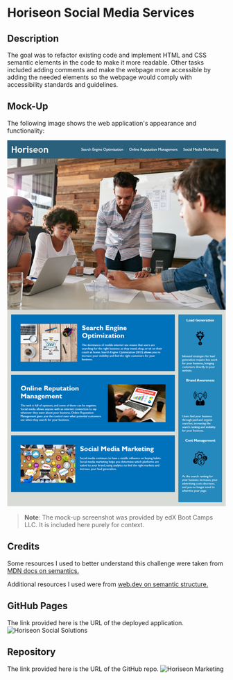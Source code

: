 # Horiseon Social Media Services

## Description 

The goal was to refactor existing code and implement HTML and CSS semantic elements in the code to make it more readable. Other tasks included adding comments and make the webpage more accessible by adding the needed elements so the webpage would comply with accessibility standards and guidelines.


## Mock-Up

The following image shows the web application's appearance and functionality:

![The Horiseon webpage includes a navigation bar, a header image, and cards with text and images at the bottom of the page.](./Assets/01-html-css-git-homework-demo.png)

> **Note**: The mock-up screenshot was provided by edX Boot Camps LLC. It is included here purely for context.

## Credits

Some resources I used to better understand this challenge were taken from [MDN docs on semantics.](https://developer.mozilla.org/en-US/docs/Glossary/Semantics)

Additional resources I used were from [web.dev on semantic structure.](https://web.dev/learn/html/semantic-html/)

## GitHub Pages
The link provided here is the URL of the deployed application. ![Horiseon Social Solutions](https://devramirez.github.io/horiseon-marketing/)

## Repository 
The link provided here is the URL of the GitHub repo. ![Horiseon Marketing](https://github.com/devramirez/horiseon-marketing.git)

